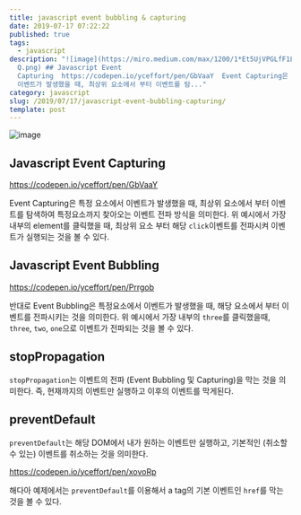 ```yaml
---
title: javascript event bubbling & capturing
date: 2019-07-17 07:22:22
published: true
tags:
  - javascript
description: "![image](https://miro.medium.com/max/1200/1*Et5UjVPGLfF1L43T7Errx\
  Q.png) ## Javascript Event
  Capturing  https://codepen.io/yceffort/pen/GbVaaY  Event Capturing은 특정 요소에서
  이벤트가 발생했을 때, 최상위 요소에서 부터 이벤트를 탐..."
category: javascript
slug: /2019/07/17/javascript-event-bubbling-capturing/
template: post
---
```


![image](https://miro.medium.com/max/1200/1*Et5UjVPGLfF1L43T7ErrxQ.png)

## Javascript Event Capturing

https://codepen.io/yceffort/pen/GbVaaY

Event Capturing은 특정 요소에서 이벤트가 발생했을 때, 최상위 요소에서 부터 이벤트를 탐색하여 특정요소까지 찾아오는 이벤트 전파 방식을 의미한다. 위 예시에서 가장 내부의 element를 클릭했을 때, 최상위 요소 부터 해당 `click`이벤트를 전파시켜 이벤트가 실행되는 것을 볼 수 있다.

## Javascript Event Bubbling

https://codepen.io/yceffort/pen/Prrgob

반대로 Event Bubbling은 특정요소에서 이벤트가 발생했을 때, 해당 요소에서 부터 이벤트를 전파시키는 것을 의미한다. 위 예시에서 가장 내부의 `three`를 클릭했을때, `three`, `two`, `one`으로 이벤트가 전파되는 것을 볼 수 있다.

## stopPropagation

`stopPropagation`는 이벤트의 전파 (Event Bubbling 및 Capturing)을 막는 것을 의미한다. 즉, 현재까지의 이벤트만 실행하고 이후의 이벤트를 막게된다.

## preventDefault

`preventDefault`는 해당 DOM에서 내가 원하는 이벤트만 실행하고, 기본적인 (취소할 수 있는) 이벤트를 취소하는 것을 의미한다.

https://codepen.io/yceffort/pen/xovoRp

해다아 예제에서는 `preventDefault`를 이용해서 a tag의 기본 이벤트인 `href`를 막는 것을 볼 수 있다.
